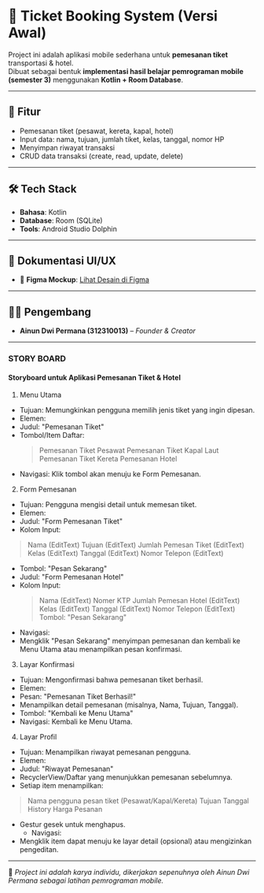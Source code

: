 # 🎫 Ticket Booking System (Versi Awal)

Project ini adalah aplikasi mobile sederhana untuk **pemesanan tiket** transportasi & hotel.  
Dibuat sebagai bentuk **implementasi hasil belajar pemrograman mobile (semester 3)** menggunakan **Kotlin + Room Database**.  

---

## 🚀 Fitur
- Pemesanan tiket (pesawat, kereta, kapal, hotel)  
- Input data: nama, tujuan, jumlah tiket, kelas, tanggal, nomor HP  
- Menyimpan riwayat transaksi  
- CRUD data transaksi (create, read, update, delete)  

---

## 🛠️ Tech Stack
- **Bahasa**: Kotlin  
- **Database**: Room (SQLite)  
- **Tools**: Android Studio Dolphin  

---

## 🎨 Dokumentasi UI/UX
- 📌 **Figma Mockup**: [Lihat Desain di Figma](https://www.figma.com/design/rk9v64AwHnms9J6Gwew5N3/Untitled?node-id=20-369&p=f&t=6slvcD7JxE2pORdX-0)

---

## 👨‍💻 Pengembang
- **Ainun Dwi Permana (312310013)** – *Founder & Creator*  

---

### STORY BOARD 
#### Storyboard untuk Aplikasi Pemesanan Tiket & Hotel

1. Menu Utama
   
- Tujuan: Memungkinkan pengguna memilih jenis tiket yang ingin dipesan.
- Elemen:
- Judul: "Pemesanan Tiket"
- Tombol/Item Daftar:
   > Pemesanan Tiket Pesawat
   > Pemesanan Tiket Kapal Laut
   > Pemesanan Tiket Kereta
   > Pemesanan Hotel
-	Navigasi: Klik tombol akan menuju ke Form Pemesanan.
  
2. Form Pemesanan
-	Tujuan: Pengguna mengisi detail untuk memesan tiket.
-	Elemen:
-	Judul: "Form Pemesanan Tiket"
-	Kolom Input:
   > Nama (EditText)
   > Tujuan (EditText)
   > Jumlah Pemesan Tiket (EditText)
   > Kelas (EditText)
   > Tanggal (EditText)
   > Nomor Telepon (EditText)
- Tombol: "Pesan Sekarang"
- Judul: "Form Pemesanan Hotel"
- Kolom Input:
   > Nama (EditText)
   > Nomer KTP
   > Jumlah Pemesan Hotel (EditText)
   > Kelas (EditText)
   > Tanggal (EditText)
   > Nomor Telepon (EditText)
   > Tombol: "Pesan Sekarang"
-	Navigasi:
-	Mengklik "Pesan Sekarang" menyimpan pemesanan dan kembali ke Menu Utama atau menampilkan pesan konfirmasi.
  
3. Layar Konfirmasi
-	Tujuan: Mengonfirmasi bahwa pemesanan tiket berhasil.
-	Elemen:
   -	Pesan: "Pemesanan Tiket Berhasil!"
   -	Menampilkan detail pemesanan (misalnya, Nama, Tujuan, Tanggal).
   -	Tombol: "Kembali ke Menu Utama"
   -	Navigasi: Kembali ke Menu Utama.
  
4. Layar Profil
-	Tujuan: Menampilkan riwayat pemesanan pengguna.
-	Elemen:
   -	Judul: "Riwayat Pemesanan"
   -	RecyclerView/Daftar yang menunjukkan pemesanan sebelumnya.
   -	Setiap item menampilkan:
   > Nama pengguna
   > pesan tiket (Pesawat/Kapal/Kereta)
   > Tujuan
   > Tanggal
   > History Harga Pesanan
- Gestur gesek untuk menghapus.
   -	Navigasi:
-	Mengklik item dapat menuju ke layar detail (opsional) atau mengizinkan pengeditan.

---

📌 *Project ini adalah karya individu, dikerjakan sepenuhnya oleh Ainun Dwi Permana sebagai latihan pemrograman mobile.*
